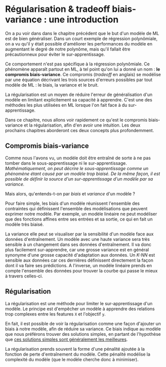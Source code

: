 # Régularisation & tradeoff biais-variance : une introduction

On a pu voir dans dans le chapitre précédent que le but d'un modèle de ML est de bien généraliser.
Dans un court exemple de régression polynômiale, on a vu qu'il y était possible d'améliorer
les performances du modèle en augmentant le degré de notre polynôme, mais qu'il fallait être précautionneux
pour éviter le sur-apprentissage.

Ce comportement n'est pas spécifique à la régression polynômiale. Ce phénomène apparaît partout en ML,
à tel point qu'on lui a donné un nom : **le compromis biais-variance**.
Ce compromis (*tradeoff* en anglais) se modélise par une équation décrivant les trois sources d'erreurs possibles
par tout modèle de ML : le biais, la variance et le bruit.

La régularisation est un moyen de réduire l'erreur de généralisation d'un modèle en limitant explicitement
sa capacité à apprendre. C'est une des méthodes les plus utilisées en ML lorsque l'on fait face à du sur-apprentissage.

Dans ce chapitre, nous allons voir rapidement ce qu'est le compromis biais-variance et la régularisation, afin d'en avoir
une intuition. Les deux prochains chapitres aborderont ces deux concepts plus profondemment.

## Compromis biais-variance
Comme nous l'avons vu, un modèle doit être entraîné de sorte à ne pas tomber dans le sous-apprentissage ni le sur-apprentissage.
*Mathématiquement, on peut décrire le sous-apprentissage comme un phénomène étant causé par un modèle trop biaisé.
De la même façon, il est possible de définir la source d'un sur-apprentissage d'un modèle par sa variance.*

Mais alors, qu'entends-t-on par *biais* et *variance* d'un modèle ?

Pour faire simple, les biais d'un modèle réunissent l'ensemble des contraintes qui définissent l'ensemble des modélisations que peuvent
exprimer notre modèle. Par exemple, un modèle linéaire ne peut modéliser que des fonctions affines entre ses entrées et sa sortie,
ce qui en fait un modèle très biaisé.

La variance elle peut se visualiser par la sensibilité d'un modèle face aux données d'entraînement. Un modèle avec une haute variance
sera très sensible à un changement dans ses données d'entraînement. Il va donc plus facilement sur-apprendre, car une grosse variance
est en général synonyme d'une grosse capacité d'adaptation aux données. Un *K-NN* est sensible aux données car ces dernières définissent
directement la façon dont il va faire ses prédictions. A l'inverse, un modèle linéaire prends en compte l'ensemble des données
pour trouver la courbe qui passe le mieux à travers celles-ci.


## Régularisation
La régularisation est une méthode pour limiter le sur-apprentissage d'un modèle.
Le principe est d'empêcher un modèle à apprendre des relations trop complexes entre les features `X` et l'objectif `y`.

En fait, il est possible de voir la régularisation comme une façon d'ajouter un biais à notre modèle, afin de réduire sa variance.
Ce biais indique au modèle que nous préférons trouver des solutions simples, en partant de l'hypothèse que
[ces solutions simples sont généralement les meilleures](https://fr.wikipedia.org/wiki/Rasoir_d%27Ockham).

La régularisation prends souvent la forme d'une pénalité ajoutée à la fonction de perte d'entraînement du modèle.
Cette pénalité modélise la complexité du modèle (que le modèle cherche donc à minimiser).
